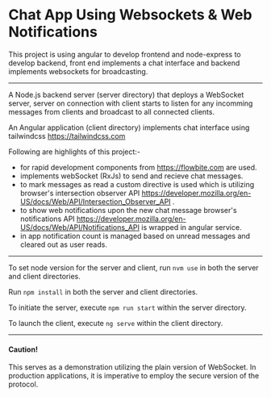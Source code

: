 <h1>Chat App Using Websockets & Web Notifications</h1>

This project is using angular to develop frontend and node-express to develop backend, front end implements a chat interface and backend implements websockets for broadcasting.

<hr />

A Node.js backend server (server directory) that deploys a WebSocket server, server on connection with client starts to listen for any incomming
messages from clients and broadcast to all connected clients.

An Angular application (client directory) implements chat interface using tailwindcss https://tailwindcss.com

Following are highlights of this project:-

- for rapid development components from https://flowbite.com are used.
- implements webSocket (RxJs) to send and recieve chat messages.
- to mark messages as read a custom directive is used which is utilizing browser's intersection observer API https://developer.mozilla.org/en-US/docs/Web/API/Intersection_Observer_API .
- to show web notifications upon the new chat message browser's notifications API https://developer.mozilla.org/en-US/docs/Web/API/Notifications_API is wrapped in angular service.
- in app notification count is managed based on unread messages and cleared out as user reads.

<hr />

To set node version for the server and client, run `nvm use` in both the server and client directories.

Run `npm install` in both the server and client directories.

To initiate the server, execute `npm run start` within the server directory.

To launch the client, execute `ng serve` within the client directory.

<hr />

<h4>Caution!</h4>
This serves as a demonstration utilizing the plain version of WebSocket. In production applications, it is imperative to employ the secure version of the protocol.
